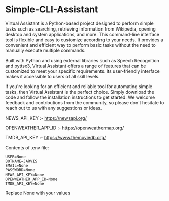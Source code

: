 # Simple-CLI-Assistant

Virtual Assistant is a Python-based project designed to perform simple tasks such as searching, retrieving information from Wikipedia, opening desktop and system applications, and more. This command-line interface tool is flexible and easy to customize according to your needs. It provides a convenient and efficient way to perform basic tasks without the need to manually execute multiple commands.

Built with Python and using external libraries such as Speech Recognition and pyttsx3, Virtual Assistant offers a range of features that can be customized to meet your specific requirements. Its user-friendly interface makes it accessible to users of all skill levels.

If you're looking for an efficient and reliable tool for automating simple tasks, then Virtual Assistant is the perfect choice. Simply download the code and follow the installation instructions to get started. We welcome feedback and contributions from the community, so please don't hesitate to reach out to us with any suggestions or ideas.

NEWS_API_KEY :- https://newsapi.org/

OPENWEATHER_APP_ID :- https://openweathermap.org/

TMDB_API_KEY :- https://www.themoviedb.org/

Contents of .env file:

	USER=None
	BOTNAME=JARVIS
	EMAIL=None
	PASSWORD=None
	NEWS_API_KEY=None
	OPENWEATHER_APP_ID=None
	TMDB_API_KEY=None

Replace         None with your values
